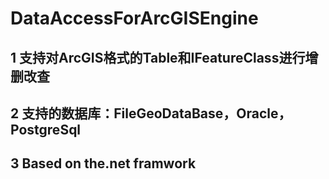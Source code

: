 # DataAccessForArcGISEngine

## 1 支持对ArcGIS格式的Table和IFeatureClass进行增删改查
## 2 支持的数据库：FileGeoDataBase，Oracle，PostgreSql
## 3 Based on the.net framwork
